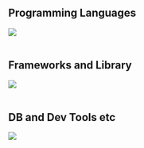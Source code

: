 

## Programming Languages

<img src="https://skillicons.dev/icons?i=css,js,python,r,c,cpp,latex" /> <br /><br />

## Frameworks and Library

<img src="https://skillicons.dev/icons?i=react,nodejs,nextjs,fastapi,pytorch" /> <br /><br />

## DB and Dev Tools etc

<img src="https://skillicons.dev/icons?i=docker,mongodb,sqlite,git,github,vscode,cursor,linux,anaconda" /> <br /><br />
